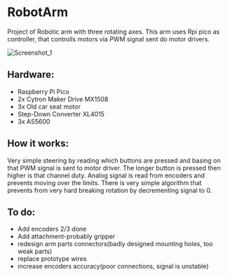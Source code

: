 # RobotArm
Project of Robotic arm with three rotating axes.
This arm uses Rpi pico as controller, that controlls motors via PWM signal sent do motor drivers.

![Screenshot_1](https://github.com/MarcinD12/RobotArm/assets/111440372/e1f49609-db71-4c86-9758-cf678b7bb0d0)

## Hardware:
- Raspberry Pi Pico
- 2x Cytron Maker Drive MX1508
- 3x Old car seat motor
- Step-Down Converter XL4015
- 3x AS5600

## How it works:
Very simple steering by reading which buttons are pressed and basing on that PWM signal is sent to motor driver. The longer button is pressed then higher is that channel duty. Analog signal is read from encoders and prevents moving over the limits. There is very simple algorithm that prevents from very hard breaking rotation by decrementing signal to 0.

## To do:
- Add encoders 2/3 done 
- Add attachment-probably gripper
- redesign arm parts connectors(badly designed mounting holes, too weak parts)
- replace prototype wires
- increase encoders accuracy(poor connections, signal is unstable)



